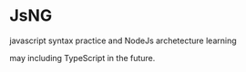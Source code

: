 # JsNG

javascript syntax practice and NodeJs archetecture learning

may including TypeScript in the future.
